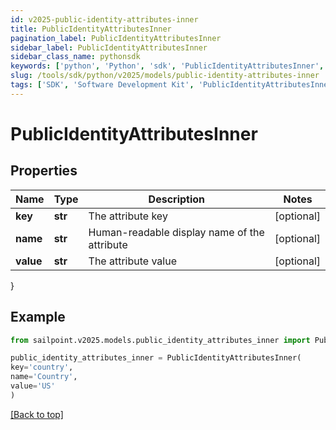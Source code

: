 ```yaml
---
id: v2025-public-identity-attributes-inner
title: PublicIdentityAttributesInner
pagination_label: PublicIdentityAttributesInner
sidebar_label: PublicIdentityAttributesInner
sidebar_class_name: pythonsdk
keywords: ['python', 'Python', 'sdk', 'PublicIdentityAttributesInner', 'V2025PublicIdentityAttributesInner'] 
slug: /tools/sdk/python/v2025/models/public-identity-attributes-inner
tags: ['SDK', 'Software Development Kit', 'PublicIdentityAttributesInner', 'V2025PublicIdentityAttributesInner']
---
```


# PublicIdentityAttributesInner


## Properties

Name | Type | Description | Notes
------------ | ------------- | ------------- | -------------
**key** | **str** | The attribute key | [optional] 
**name** | **str** | Human-readable display name of the attribute | [optional] 
**value** | **str** | The attribute value | [optional] 
}

## Example

```python
from sailpoint.v2025.models.public_identity_attributes_inner import PublicIdentityAttributesInner

public_identity_attributes_inner = PublicIdentityAttributesInner(
key='country',
name='Country',
value='US'
)

```
[[Back to top]](#) 


